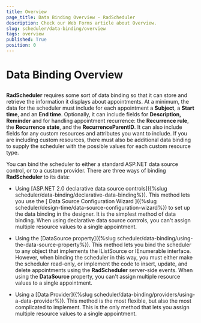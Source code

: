 ```yaml
---
title: Overview
page_title: Data Binding Overview - RadScheduler
description: Check our Web Forms article about Overview.
slug: scheduler/data-binding/overview
tags: overview
published: True
position: 0
---
```


# Data Binding Overview



## 

**RadScheduler** requires some sort of data binding so that it can store and retrieve the information it displays about appointments. At a minimum, the data for the scheduler must include for each appointment a **Subject**, a **Start time**, and an **End time**.  Optionally, it can include fields for **Description, Reminder** and for handling appointment recurrence: the **Recurrence rule**, the **Recurrence state**, and the **RecurrenceParentID**. It can also include fields for any custom resources and attributes you want to include. If you are including custom resources, there must also be additional data binding to supply the scheduler with the possible values for each custom resource type.

You can bind the scheduler to either a standard ASP.NET data source control, or to a custom provider. There are three ways of binding **RadScheduler** to its data:

* Using [ASP.NET 2.0 declarative data source controls]({%slug scheduler/data-binding/declarative-data-binding%}). This method lets you use the [ Data Source Configuration Wizard ]({%slug scheduler/design-time/data-source-configuration-wizard%}) to set up the data binding in the designer. It is the simplest method of data binding. When using declarative data source controls, you can't assign multiple resource values to a single appointment.

* Using the [DataSource property]({%slug scheduler/data-binding/using-the-data-source-property%}). This method lets you bind the scheduler to any object that implements the IListSource or IEnumerable interface. However, when binding the scheduler in this way, you must either make the scheduler read-only, or implement the code to insert, update, and delete appointments using the **RadScheduler** server-side events. When using the **DataSource** property, you can't assign multiple resource values to a single appointment.

* Using a [Data Provider]({%slug scheduler/data-binding/providers/using-a-data-provider%}). This method is the most flexible, but also the most complicated to implement. This is the only method that lets you assign multiple resource values to a single appointment.
